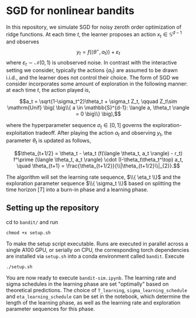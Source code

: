 # SGD for nonlinear bandits
In this repository, we simulate SGD for noisy zeroth order optimization of ridge functions.
At each time $t$, the learner proposes an action $x_t \in \mathbb{S}^{d-1}$ and observes
$$y_t = f(\langle \theta^\star, a_t \rangle) + \varepsilon_t$$
where $\varepsilon_t \sim \mathcal{N} (0,1)$ is unobserved noise. In contrast with the interactive setting we consider, typically the actions $\{ a_t \}$ are assumed to be drawn i.i.d., and the learner does not control their choice. The form of SGD we consider incorporates some amount of exploration in the following manner: at each time $t$, the action played is,

$$a_t = \sqrt{1-\sigma_t^2}\theta_t + \sigma_t Z_t, \qquad Z_t\sim \mathrm{Unif} \big( \big\\{ a \in \mathbb{S}^{d-1}: \langle a, \theta_t \rangle = 0 \big\\} \big),$$

where the hyperparameter sequence $\sigma_t\in [0,1]$ governs the exploration-exploitation tradeoff. After playing the action $a_t$ and observing $y_t$, the parameter $\theta_t$ is updated as follows,

$$\theta_{t+1/2} = \theta_t - \eta_t (f(\langle \theta_t, a_t \rangle) - r_t) f^\prime (\langle \theta_t, a_t \rangle) \cdot (I-\theta_t\theta_t^\top) a_t, \quad \theta_{t+1} = \frac{\theta_{t+1/2}}{\\|\theta_{t+1/2}\\|_{2}}.$$

The algorithm will set the learning rate sequence, $\\{ \eta_t \\}$ and the exploration parameter sequence $\\{ \sigma_t \\}$ based on splitting the time horizon $[T]$ into a burn-in phase and a learning phase.

## Setting up the repository

cd to `bandit/` and run

```
chmod +x setup.sh
```

To make the setup script executable. Runs are executed in parallel across a single A100 GPU, or serially on CPU, the corresponding torch dependencies are installed via `setup.sh` into a conda environment called `bandit`. Execute

```
./setup.sh
```

You are now ready to execute `bandit-sim.ipynb`. The learning rate and sigma schedules in the learning phase are set "optimally" based on theoretical predictions. The choice of  `T_learning`, `sigma_learning_schedule` and 
`eta_learning_schedule` can be set in the notebook, which determine the length of the learning phase, as well as the learning rate and exploration parameter sequences for this phase.
